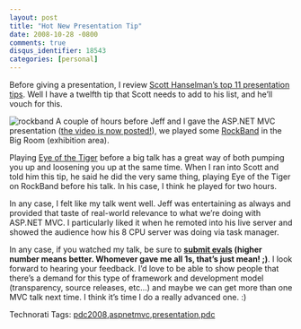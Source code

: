 ```yaml
---
layout: post
title: "Hot New Presentation Tip"
date: 2008-10-28 -0800
comments: true
disqus_identifier: 18543
categories: [personal]
---
```

Before giving a presentation, I review [Scott Hanselman’s top 11
presentation
tips](http://www.hanselman.com/blog/11TopTipsForASuccessfulTechnicalPresentation.aspx "Presentation Tips").
Well I have a twelfth tip that Scott needs to add to his list, and he’ll
vouch for this.

![rockband](http://haacked.com/images/haacked_com/WindowsLiveWriter/HotNewPresentationTip_9F48/rockband_3.jpg "rockband")
A couple of hours before Jeff and I gave the ASP.NET MVC presentation
([the video is now
posted!](http://channel9.msdn.com/pdc2008/PC21/ "Video of my talk")), we
played some [RockBand](http://www.rockband.com/ "RockBand") in the Big
Room (exhibition area).

Playing [Eye of the
Tiger](http://www.youtube.com/watch?v=HHWS0H2JqSU "Eye of the Tiger")
before a big talk has a great way of both pumping you up and loosening
you up at the same time. When I ran into Scott and told him this tip, he
said he did the very same thing, playing Eye of the Tiger on RockBand
before his talk. In his case, I think he played for two hours.

In any case, I felt like my talk went well. Jeff was entertaining as
always and provided that taste of real-world relevance to what we’re
doing with ASP.NET MVC. I particularly liked it when he remoted into his
live server and showed the audience how his 8 CPU server was doing via
task manager.

In any case, if you watched my talk, be sure to **[submit
evals](http://is.gd/57Yv "Submit Evals of ASP.NET MVC talk at PDC")
(higher number means better. Whomever gave me all 1s, that’s just mean!
;)**. I look forward to hearing your feedback. I’d love to be able to
show people that there’s a demand for this type of framework and
development model (transparency, source releases, etc…) and maybe we can
get more than one MVC talk next time. I think it’s time I do a really
advanced one. :)

Technorati Tags:
[pdc2008](http://technorati.com/tags/pdc2008),[aspnetmvc](http://technorati.com/tags/aspnetmvc),[presentation](http://technorati.com/tags/presentation),[pdc](http://technorati.com/tags/pdc)

